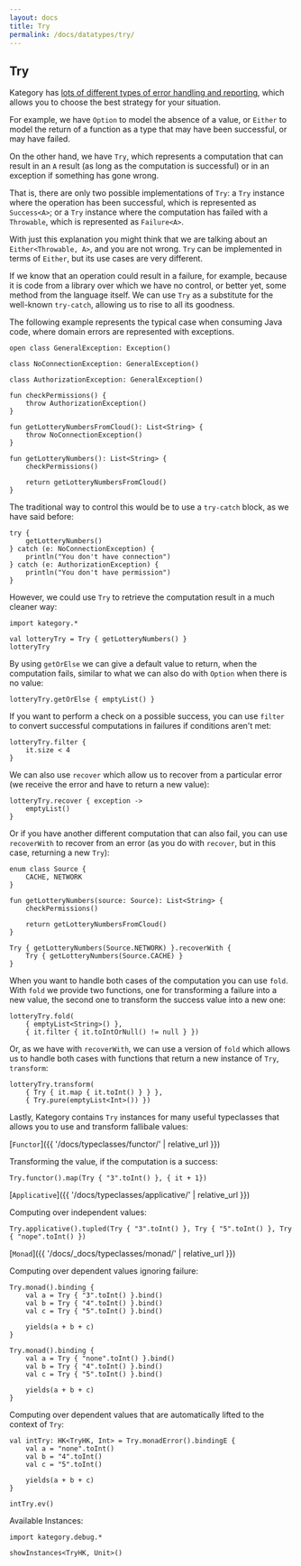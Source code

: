 ```yaml
---
layout: docs
title: Try
permalink: /docs/datatypes/try/
---
```


## Try

Kategory has [lots of different types of error handling and reporting](http://kategory.io/docs/patterns/error_handling/), which allows you to choose the best strategy for your situation. 

For example, we have `Option` to model the absence of a value, or `Either` to model the return of a function as a type that may have been successful, or may have failed. 

On the other hand, we have `Try`, which represents a computation that can result in an `A` result (as long as the computation is successful) or in an exception if something has gone wrong. 

That is, there are only two possible implementations of `Try`: a `Try` instance where the operation has been successful, which is represented as `Success<A>`; or a `Try` instance where the computation has failed with a `Throwable`, which is represented as `Failure<A>`.

With just this explanation you might think that we are talking about an `Either<Throwable, A>`, and you are not wrong. `Try` can be implemented in terms of `Either`, but its use cases are very different.

If we know that an operation could result in a failure, for example, because it is code from a library over which we have no control, or better yet, some method from the language itself. We can use `Try` as a substitute for the well-known `try-catch`, allowing us to rise to all its goodness.

The following example represents the typical case when consuming Java code, where domain errors are represented with exceptions.  

```kotlin:ank
open class GeneralException: Exception()

class NoConnectionException: GeneralException()

class AuthorizationException: GeneralException()

fun checkPermissions() {
    throw AuthorizationException()
}

fun getLotteryNumbersFromCloud(): List<String> {
    throw NoConnectionException()
}

fun getLotteryNumbers(): List<String> {
    checkPermissions()
    
    return getLotteryNumbersFromCloud()
}
```

The traditional way to control this would be to use a `try-catch` block, as we have said before:

```kotlin:ank
try {
    getLotteryNumbers()
} catch (e: NoConnectionException) {
    println("You don't have connection")
} catch (e: AuthorizationException) {
    println("You don't have permission")
}
```

However, we could use `Try` to retrieve the computation result in a much cleaner way:

```kotlin:ank
import kategory.*

val lotteryTry = Try { getLotteryNumbers() }
lotteryTry
```

By using `getOrElse` we can give a default value to return, when the computation fails, similar to what we can also do with `Option` when there is no value:

```kotlin:ank
lotteryTry.getOrElse { emptyList() }
```

If you want to perform a check on a possible success, you can use `filter` to convert successful computations in failures if conditions aren't met:

```kotlin:ank
lotteryTry.filter {
    it.size < 4
}
```

We can also use `recover` which allow us to recover from a particular error (we receive the error and have to return a new value):

```kotlin:ank
lotteryTry.recover { exception ->
    emptyList()
}
```

Or if you have another different computation that can also fail, you can use `recoverWith` to recover from an error (as you do with `recover`, but in this case, returning a new `Try`):

```kotlin:ank
enum class Source {
    CACHE, NETWORK
}

fun getLotteryNumbers(source: Source): List<String> {
    checkPermissions()

    return getLotteryNumbersFromCloud()
}

Try { getLotteryNumbers(Source.NETWORK) }.recoverWith {
    Try { getLotteryNumbers(Source.CACHE) }
}
```

When you want to handle both cases of the computation you can use `fold`. With `fold` we provide two functions, one for transforming a failure into a new value, the second one to transform the success value into a new one:

```kotlin:ank
lotteryTry.fold(
    { emptyList<String>() },
    { it.filter { it.toIntOrNull() != null } })
```

Or, as we have with `recoverWith`, we can use a version of `fold` which allows us to handle both cases with functions that return a new instance of `Try`, `transform`:

```kotlin:ank
lotteryTry.transform(
    { Try { it.map { it.toInt() } } },
    { Try.pure(emptyList<Int>()) })
```

Lastly, Kategory contains `Try` instances for many useful typeclasses that allows you to use and transform fallibale values:

[`Functor`]({{ '/docs/typeclasses/functor/' | relative_url }})

Transforming the value, if the computation is a success:

```kotlin:ank
Try.functor().map(Try { "3".toInt() }, { it + 1})
```

[`Applicative`]({{ '/docs/typeclasses/applicative/' | relative_url }})

Computing over independent values:

```kotlin:ank
Try.applicative().tupled(Try { "3".toInt() }, Try { "5".toInt() }, Try { "nope".toInt() })
```

[`Monad`]({{ '/docs/_docs/typeclasses/monad/' | relative_url }})

Computing over dependent values ignoring failure:

```kotlin:ank
Try.monad().binding {
    val a = Try { "3".toInt() }.bind()
    val b = Try { "4".toInt() }.bind()
    val c = Try { "5".toInt() }.bind()

    yields(a + b + c)
}
```

```kotlin:ank
Try.monad().binding {
    val a = Try { "none".toInt() }.bind()
    val b = Try { "4".toInt() }.bind()
    val c = Try { "5".toInt() }.bind()

    yields(a + b + c)
}
```

Computing over dependent values that are automatically lifted to the context of `Try`:

```kotlin:ank
val intTry: HK<TryHK, Int> = Try.monadError().bindingE {
    val a = "none".toInt()
    val b = "4".toInt()
    val c = "5".toInt()

    yields(a + b + c)
}

intTry.ev()
```

Available Instances:

```kotlin:ank
import kategory.debug.*

showInstances<TryHK, Unit>()
```

